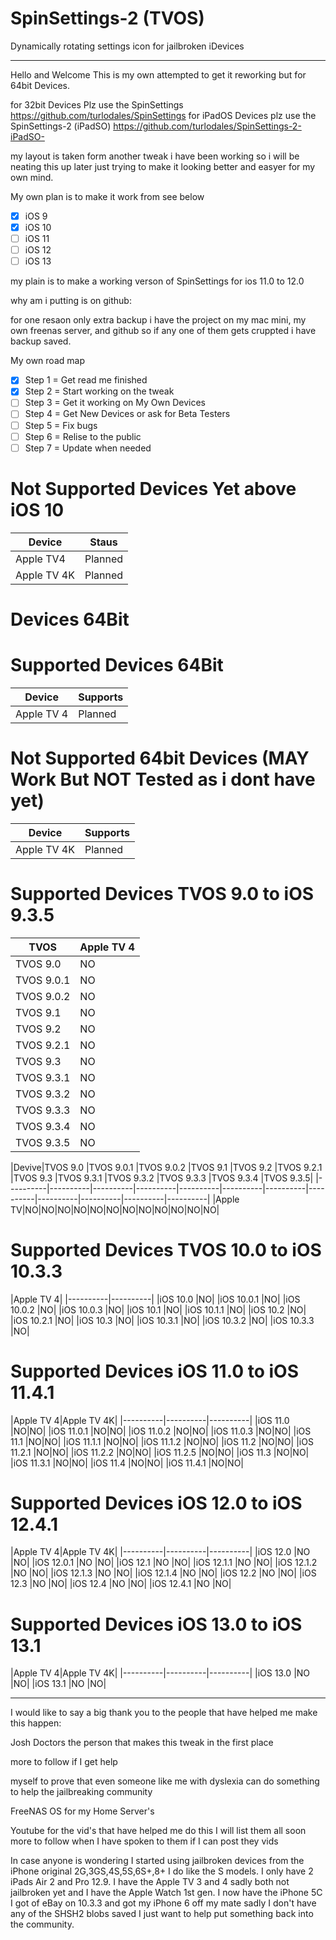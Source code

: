 # SpinSettings-2 (TVOS)

Dynamically rotating settings icon for jailbroken iDevices

-----------------------------------------------------------------------------------------------------------------------------
Hello and Welcome This is my own attempted to get it reworking but for 64bit Devices.

for 32bit Devices Plz use the SpinSettings https://github.com/turlodales/SpinSettings
for iPadOS Devices plz use the SpinSettings-2 (iPadSO) https://github.com/turlodales/SpinSettings-2-iPadSO-

my layout is taken form another tweak i have been working so i will be neating this up later just trying to make it looking better and easyer for my own mind.

My own plan is to make it work from see below

- [x] iOS 9 
- [x] iOS 10 
- [ ] iOS 11
- [ ] iOS 12
- [ ] iOS 13

my plain is to make a working verson of SpinSettings for ios 11.0 to 12.0

why am i putting is on github:

for one resaon only extra backup i have the project on my mac mini, my own freenas server, and github so if any one of them gets cruppted i have backup saved.

My own road map
- [x] Step 1 = Get read me finished 
- [x] Step 2 = Start working on the tweak
- [ ] Step 3 = Get it working on My Own Devices
- [ ] Step 4 = Get New Devices or ask for Beta Testers
- [ ] Step 5 = Fix bugs 
- [ ] Step 6 = Relise to the public
- [ ] Step 7 = Update when needed 

# Not Supported Devices Yet above iOS 10
| Device        | Staus   | 
|---------|----------|
|  Apple TV4   | Planned |
|  Apple TV 4K | Planned |


# Devices 64Bit

# Supported Devices 64Bit
| Device      | Supports |
|---------|----------|
| Apple TV 4  |Planned|


# Not Supported 64bit Devices  (MAY Work But NOT Tested as i dont have yet)
| Device | Supports |
|---------|----------|
| Apple TV 4K | Planned |


# Supported Devices TVOS 9.0 to iOS 9.3.5
|TVOS |Apple TV 4|
|----------|----------|
|TVOS 9.0   |NO |
|TVOS 9.0.1 |NO |
|TVOS 9.0.2 |NO |
|TVOS 9.1   |NO |
|TVOS 9.2   |NO |
|TVOS 9.2.1 |NO |
|TVOS 9.3   |NO |
|TVOS 9.3.1 |NO |
|TVOS 9.3.2 |NO |
|TVOS 9.3.3 |NO |
|TVOS 9.3.4 |NO |
|TVOS 9.3.5 |NO |


|Devive|TVOS 9.0   |TVOS 9.0.1 |TVOS 9.0.2 |TVOS 9.1   |TVOS 9.2   |TVOS 9.2.1 |TVOS 9.3   |TVOS 9.3.1 |TVOS 9.3.2 |TVOS 9.3.3 |TVOS 9.3.4 |TVOS 9.3.5|
|----------|----------|----------|----------|----------|----------|----------|----------|----------|----------|----------|----------|
|Apple TV|NO|NO|NO|NO|NO|NO|NO|NO|NO|NO|NO|NO|





# Supported Devices TVOS 10.0 to iOS 10.3.3
|Apple TV 4|
|----------|----------|
|iOS 10.0    |NO|
|iOS 10.0.1  |NO|
|iOS 10.0.2  |NO|
|iOS 10.0.3  |NO|
|iOS 10.1    |NO|
|iOS 10.1.1  |NO|
|iOS 10.2    |NO|
|iOS 10.2.1  |NO|
|iOS 10.3    |NO|
|iOS 10.3.1  |NO|
|iOS 10.3.2  |NO|
|iOS 10.3.3  |NO|


# Supported Devices iOS 11.0 to iOS 11.4.1 
|Apple TV 4|Apple TV 4K|
|----------|----------|----------|
|iOS 11.0     |NO|NO|
|iOS 11.0.1   |NO|NO|
|iOS 11.0.2   |NO|NO|
|iOS 11.0.3   |NO|NO|
|iOS 11.1     |NO|NO|
|iOS 11.1.1   |NO|NO|
|iOS 11.1.2   |NO|NO|
|iOS 11.2     |NO|NO|
|iOS 11.2.1   |NO|NO|
|iOS 11.2.2   |NO|NO|
|iOS 11.2.5   |NO|NO|
|iOS 11.3     |NO|NO|
|iOS 11.3.1   |NO|NO|
|iOS 11.4     |NO|NO|
|iOS 11.4.1   |NO|NO|


# Supported Devices iOS 12.0 to iOS 12.4.1 
|Apple TV 4|Apple TV  4K|
|----------|----------|----------|
|iOS 12.0     |NO |NO|
|iOS 12.0.1   |NO |NO|
|iOS 12.1     |NO |NO|
|iOS 12.1.1   |NO |NO|
|iOS 12.1.2   |NO |NO|
|iOS 12.1.3   |NO |NO|
|iOS 12.1.4   |NO |NO|
|iOS 12.2     |NO |NO|
|iOS 12.3     |NO |NO|
|iOS 12.4     |NO |NO|
|iOS 12.4.1   |NO |NO|


# Supported Devices iOS 13.0 to iOS 13.1 
|Apple TV 4|Apple TV  4K|
|----------|----------|----------|
|iOS 13.0     |NO |NO|
|iOS 13.1     |NO |NO|

-----------------------------------------------------------------------------------------------------------------------------


I would like to say a big thank you to the people that have helped me make this happen:

Josh Doctors the person that makes this tweak in the first place

more to follow if I get help

myself to prove that even someone like me with dyslexia can do something to help the jailbreaking community

FreeNAS OS for my Home Server's

Youtube for the vid's that have helped me do this I will list them all soon more to follow when I have spoken to them if I can post they vids

In case anyone is wondering I started using jailbroken devices from the iPhone original 2G,3GS,4S,5S,6S+,8+ I do like the S models. I only have 2 iPads Air 2 and Pro 12.9. I have the Apple TV 3 and 4 sadly both not jailbroken yet and I have the Apple Watch 1st gen. I now have the iPhone 5C I got of eBay on 10.3.3 and got my iPhone 6 off my mate sadly I don't have any of the SHSH2 blobs saved I just want to help put something back into the community.
